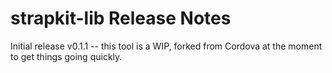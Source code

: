 <!--  
 /*
  Copyright 2014 EnSens, LLC D/B/A Strap
  Portions derived from original source created by Apache Software Foundation.
 
    Licensed under the Apache License, Version 2.0 (the "License");
    you may not use this file except in compliance with the License.
    You may obtain a copy of the License at

        http://www.apache.org/licenses/LICENSE-2.0

    Unless required by applicable law or agreed to in writing, software
    distributed under the License is distributed on an "AS IS" BASIS,
    WITHOUT WARRANTIES OR CONDITIONS OF ANY KIND, either express or implied.
    See the License for the specific language governing permissions and
    limitations under the License.
 */
  -->
# strapkit-lib Release Notes

Initial release v0.1.1 -- this tool is a WIP, forked from Cordova at the moment to get things going quickly.